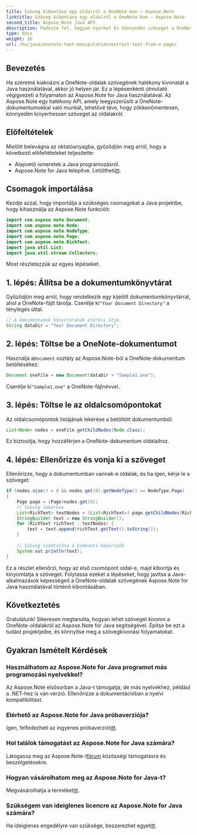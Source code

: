 ```yaml
---
title: Szöveg kibontása egy oldalról a OneNote-ban – Aspose.Note
linktitle: Szöveg kibontása egy oldalról a OneNote-ban – Aspose.Note
second_title: Aspose.Note Java API
description: Fedezze fel, hogyan nyerhet ki könnyedén szöveget a OneNote-oldalakról az Aspose.Note for Java segítségével. Egyszerűsítse folyamatait ezzel az átfogó, lépésenkénti útmutatóval.
type: docs
weight: 16
url: /hu/java/onenote-text-manipulation/extract-text-from-a-page/
---
```

## Bevezetés
Ha szeretné kiaknázni a OneNote-oldalak szövegének hatékony kivonatát a Java használatával, akkor jó helyen jár. Ez a lépésenkénti útmutató végigvezeti a folyamaton az Aspose.Note for Java használatával. Az Aspose.Note egy hatékony API, amely leegyszerűsíti a OneNote-dokumentumokkal való munkát, lehetővé téve, hogy zökkenőmentesen, könnyedén kinyerhessen szöveget az oldalakról.
## Előfeltételek
Mielőtt belevágna az oktatóanyagba, győződjön meg arról, hogy a következő előfeltételeket teljesítette:
- Alapvető ismeretek a Java programozásról.
-  Aspose.Note for Java telepítve. Letöltheti[itt](https://releases.aspose.com/note/java/).
## Csomagok importálása
Kezdje azzal, hogy importálja a szükséges csomagokat a Java projektbe, hogy kihasználja az Aspose.Note funkcióit:
```java
import com.aspose.note.Document;
import com.aspose.note.Node;
import com.aspose.note.NodeType;
import com.aspose.note.Page;
import com.aspose.note.RichText;
import java.util.List;
import java.util.stream.Collectors;
```
Most részletezzük az egyes lépéseket.
## 1. lépés: Állítsa be a dokumentumkönyvtárat
 Győződjön meg arról, hogy rendelkezik egy kijelölt dokumentumkönyvtárral, ahol a OneNote-fájlt tárolja. Cserélje ki`"Your Document Directory"` a tényleges úttal.
```java
// A dokumentumok könyvtárának elérési útja.
String dataDir = "Your Document Directory";
```
## 2. lépés: Töltse be a OneNote-dokumentumot
 Használja a`Document` osztály az Aspose.Note-ból a OneNote-dokumentum betöltéséhez:
```java
Document oneFile = new Document(dataDir + "Sample1.one");
```
 Cserélje ki`"Sample1.one"` a OneNote-fájlnévvel.
## 3. lépés: Töltse le az oldalcsomópontokat
Az oldalcsomópontok listájának lekérése a betöltött dokumentumból:
```java
List<Node> nodes = oneFile.getChildNodes(Node.class);
```
Ez biztosítja, hogy hozzáférjen a OneNote-dokumentum oldalaihoz.
## 4. lépés: Ellenőrizze és vonja ki a szöveget
Ellenőrizze, hogy a dokumentumban vannak-e oldalak, és ha igen, kérje le a szöveget:
```java
if (nodes.size() > 0 && nodes.get(0).getNodeType() == NodeType.Page)
{
    Page page = (Page)nodes.get(0);
    // Szöveg lekérése
    List<RichText> textNodes = (List<RichText>) page.getChildNodes(RichText.class);
    StringBuilder text = new StringBuilder();
    for (RichText richText : textNodes) {
        text = text.append(richText.getText().toString());
    }
    
    // Szöveg nyomtatása a kimeneti képernyőn
    System.out.println(text);
}
```
Ez a részlet ellenőrzi, hogy az első csomópont oldal-e, majd kibontja és kinyomtatja a szöveget.
Folytassa ezeket a lépéseket, hogy javítsa a Java-alkalmazások képességeit a OneNote-oldalak szövegének Aspose.Note for Java használatával történő kibontásában.
## Következtetés
Gratulálunk! Sikeresen megtanulta, hogyan lehet szöveget kivonni a OneNote-oldalakról az Aspose.Note for Java segítségével. Építse be ezt a tudást projektjeibe, és könnyítse meg a szövegkivonási folyamatokat.
## Gyakran Ismételt Kérdések
### Használhatom az Aspose.Note for Java programot más programozási nyelvekkel?
Az Aspose.Note elsősorban a Java-t támogatja, de más nyelvekhez, például a .NET-hez is van verzió. Ellenőrizze a dokumentációban a nyelvi kompatibilitást.
### Elérhető az Aspose.Note for Java próbaverziója?
 Igen, felfedezheti az ingyenes próbaverziót[itt](https://releases.aspose.com/).
### Hol találok támogatást az Aspose.Note for Java számára?
 Látogassa meg az Aspose.Note-t[fórum](https://forum.aspose.com/c/note/28) közösségi támogatásra és beszélgetésekre.
### Hogyan vásárolhatom meg az Aspose.Note for Java-t?
 Megvásárolhatja a terméket[itt](https://purchase.aspose.com/buy).
### Szükségem van ideiglenes licencre az Aspose.Note for Java számára?
 Ha ideiglenes engedélyre van szüksége, beszerezhet egyet[itt](https://purchase.aspose.com/temporary-license/).